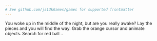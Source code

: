 ```yaml
---
# See github.com/js13kGames/games for supported frontmatter
---
```

You woke up in the middle of the night, but are you really awake?
Lay the pieces and you will find the way.
Grab the orange cursor and animate objects.
Search for red ball ..